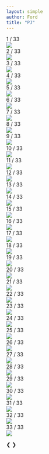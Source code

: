 ```yaml
---
layout: simple
author: Ford
title: "PJ"
---
```

<html>
<head>
<meta name="viewport" content="width=device-width, initial-scale=1">
<style>
* {box-sizing: border-box}
  
body {font-family: Verdana, sans-serif; margin:0; overflow:hidden; background-color: rgb(0,0,0)}
  
.mySlides {display: none}
img {vertical-align: middle;}

/* Slideshow container */
.slideshow-container {
  max-width: device-width;
  position: relative;
  margin: none;
}

.image {
  width:100vw;
  height:100vh;
  object-fit:cover;
}
  
/* Next & previous buttons */
.prev, .next {
  cursor: pointer;
  position: absolute;
  top: 50%;
  width: auto;
  padding: 16px;
  margin-top: -22px;
  color: white;
  font-weight: bold;
  font-size: 18px;
  transition: 0.6s ease;
  border-radius: 0 3px 3px 0;
  user-select: none;
}

/* Position the "next button" to the right */
.next {
  right: 0;
  border-radius: 3px 0 0 3px;
}

/* On hover, add a black background color with a little bit see-through */
.prev:hover, .next:hover {
  background-color: rgba(0,0,0,0.8);
}

/* Caption text */
.text {
  color: #f2f2f2;
  font-size: 15px;
  padding: 8px 12px;
  position: absolute;
  bottom: 8px;
  width: 100%;
  text-align: center;
}

/* Number text (1/3 etc) */
.numbertext {
  color: #f2f2f2;
  font-size: 12px;
  padding: 8px 12px;
  position: absolute;
  top: 0;
}



/* Fading animation */
.fade {
  animation-name: fade;
  animation-duration: 0.5s;
}

@keyframes fade {
  from {opacity: .6} 
  to {opacity: 1}
}

/* On smaller screens, decrease text size */
@media only screen and (max-width: 300px) {
  .prev, .next,.text {font-size: 11px}
  .image {width:100vw; height:auto;}
}
  
</style>
</head>
<body>

<div class="slideshow-container">

<div class="mySlides fade">
  <div class="numbertext">1 / 33</div>
  <img class="image" src="{{ site.baseurl}}/pj20112022/P1.jpg">
  <!--<div class="text">Caption Text</div>-->
</div>

<div class="mySlides fade">
  <div class="numbertext">2 / 33</div>
  <img class="image" src="{{ site.baseurl}}/pj20112022/H1.jpg">
  <!--<div class="text">Caption Text</div>-->
</div>
  
<div class="mySlides fade">
  <div class="numbertext">3 / 33</div>
  <img class="image" src="{{ site.baseurl}}/pj20112022/H2.jpg">
  <!--<div class="text">Caption Text</div>-->
</div>
  
<div class="mySlides fade">
  <div class="numbertext">4 / 33</div>
  <img class="image" src="{{ site.baseurl}}/pj20112022/R1.jpg">
  <!--<div class="text">Caption Text</div>-->
</div>
  
<div class="mySlides fade">
  <div class="numbertext">5 / 33</div>
  <img class="image" src="{{ site.baseurl}}/pj20112022/S0.jpg">
  <!--<div class="text">Caption Text</div>-->
</div>
  
<div class="mySlides fade">
  <div class="numbertext">6 / 33</div>
  <img class="image" src="{{ site.baseurl}}/pj20112022/S1.jpg">
  <!--<div class="text">Caption Text</div>-->
</div>
  
<div class="mySlides fade">
  <div class="numbertext">7 / 33</div>
  <img class="image" src="{{ site.baseurl}}/pj20112022/S2.jpg">
  <!--<div class="text">Caption Text</div>-->
</div>

<div class="mySlides fade">
  <div class="numbertext">8 / 33</div>
  <img class="image" src="{{ site.baseurl}}/pj20112022/S3.jpg">
  <!--<div class="text">Caption Text</div>-->
</div>
  
<div class="mySlides fade">
  <div class="numbertext">9 / 33</div>
  <img class="image" src="{{ site.baseurl}}/pj20112022/S4.jpg">
  <!--<div class="text">Caption Text</div>-->
</div>
  
<div class="mySlides fade">
  <div class="numbertext">10 / 33</div>
  <img class="image" src="{{ site.baseurl}}/pj20112022/S5.jpg">
  <!--<div class="text">Caption Text</div>-->
</div>
  
<div class="mySlides fade">
  <div class="numbertext">11 / 33</div>
  <img class="image" src="{{ site.baseurl}}/pj20112022/S6.jpg">
  <!--<div class="text">Caption Text</div>-->
</div>
  
<div class="mySlides fade">
  <div class="numbertext">12 / 33</div>
  <img class="image" src="{{ site.baseurl}}/pj20112022/S7.jpg">
  <!--<div class="text">Caption Text</div>-->
</div>
  
<div class="mySlides fade">
  <div class="numbertext">13 / 33</div>
  <img class="image" src="{{ site.baseurl}}/pj20112022/W0.jpg">
  <!--<div class="text">Caption Text</div>-->
</div>

<div class="mySlides fade">
  <div class="numbertext">14 / 33</div>
  <img class="image" src="{{ site.baseurl}}/pj20112022/W1.jpg">
  <!--<div class="text">Caption Text</div>-->
</div>
  
<div class="mySlides fade">
  <div class="numbertext">15 / 33</div>
  <img class="image" src="{{ site.baseurl}}/pj20112022/W2.jpg">
  <!--<div class="text">Caption Text</div>-->
</div>
  
<div class="mySlides fade">
  <div class="numbertext">16 / 33</div>
  <img class="image" src="{{ site.baseurl}}/pj20112022/W3.jpg">
  <!--<div class="text">Caption Text</div>-->
</div>
  
<div class="mySlides fade">
  <div class="numbertext">17 / 33</div>
  <img class="image" src="{{ site.baseurl}}/pj20112022/W4.jpg">
  <!--<div class="text">Caption Text</div>-->
</div>
  
<div class="mySlides fade">
  <div class="numbertext">18 / 33</div>
  <img class="image" src="{{ site.baseurl}}/pj20112022/W5.jpg">
  <!--<div class="text">Caption Text</div>-->
</div>
  
<div class="mySlides fade">
  <div class="numbertext">19 / 33</div>
  <img class="image" src="{{ site.baseurl}}/pj20112022/W6.jpg">
  <!--<div class="text">Caption Text</div>-->
</div>

<div class="mySlides fade">
  <div class="numbertext">20 / 33</div>
  <img class="image" src="{{ site.baseurl}}/pj20112022/W7.jpg">
  <!--<div class="text">Caption Text</div>-->
</div>
  
<div class="mySlides fade">
  <div class="numbertext">21 / 33</div>
  <img class="image" src="{{ site.baseurl}}/pj20112022/B0.jpg">
  <!--<div class="text">Caption Text</div>-->
</div>
  
<div class="mySlides fade">
  <div class="numbertext">22 / 33</div>
  <img class="image" src="{{ site.baseurl}}/pj20112022/B1.jpg">
  <!--<div class="text">Caption Text</div>-->
</div>
  
<div class="mySlides fade">
  <div class="numbertext">23 / 33</div>
  <img class="image" src="{{ site.baseurl}}/pj20112022/B2.jpg">
  <!--<div class="text">Caption Text</div>-->
</div>
  
<div class="mySlides fade">
  <div class="numbertext">24 / 33</div>
  <img class="image" src="{{ site.baseurl}}/pj20112022/B3.jpg">
  <!--<div class="text">Caption Text</div>-->
</div>
  
<div class="mySlides fade">
  <div class="numbertext">25 / 33</div>
  <img class="image" src="{{ site.baseurl}}/pj20112022/B4.jpg">
  <!--<div class="text">Caption Text</div>-->
</div>
  
<div class="mySlides fade">
  <div class="numbertext">26 / 33</div>
  <img class="image" src="{{ site.baseurl}}/pj20112022/B5.jpg">
  <!--<div class="text">Caption Text</div>-->
</div>
  
<div class="mySlides fade">
  <div class="numbertext">27 / 33</div>
  <img class="image" src="{{ site.baseurl}}/pj20112022/B6.jpg">
  <!--<div class="text">Caption Text</div>-->
</div>
  
<div class="mySlides fade">
  <div class="numbertext">28 / 33</div>
  <img class="image" src="{{ site.baseurl}}/pj20112022/P0.jpg">
  <!--<div class="text">Caption Text</div>-->
</div>
  
  <div class="mySlides fade">
  <div class="numbertext">29 / 33</div>
  <img class="image" src="{{ site.baseurl}}/pj20112022/P2.jpg">
  <!--<div class="text">Caption Text</div>-->
</div>
  
<div class="mySlides fade">
  <div class="numbertext">30 / 33</div>
  <img class="image" src="{{ site.baseurl}}/pj20112022/Sl0.jpg">
  <!--<div class="text">Caption Text</div>-->
</div>
  
<div class="mySlides fade">
  <div class="numbertext">31 / 33</div>
  <img class="image" src="{{ site.baseurl}}/pj20112022/J0.jpg">
  <!--<div class="text">Caption Text</div>-->
</div>
  
<div class="mySlides fade">
  <div class="numbertext">32 / 33</div>
  <img class="image" src="{{ site.baseurl}}/pj20112022/J1.jpg">
  <!--<div class="text">Caption Text</div>-->
</div>
  
<div class="mySlides fade">
  <div class="numbertext">33 / 33</div>
  <img class="image" src="{{ site.baseurl}}/pj20112022/H3.jpg">
  <!--<div class="text">Caption Text</div>-->
</div>

<a class="prev" onclick="plusSlides(-1)">❮</a>
<a class="next" onclick="plusSlides(1)">❯</a>

</div>


<script>
let slideIndex = 1;
showSlides(slideIndex);

function plusSlides(n) {
  showSlides(slideIndex += n);
}

function currentSlide(n) {
  showSlides(slideIndex = n);
}

function showSlides(n) {
  let i;
  let slides = document.getElementsByClassName("mySlides");
  if (n > slides.length) {slideIndex = 1}    
  if (n < 1) {slideIndex = slides.length}
  for (i = 0; i < slides.length; i++) {
    slides[i].style.display = "none";  
  }
  slides[slideIndex-1].style.display = "block";  
}
</script>

</body>
</html>
